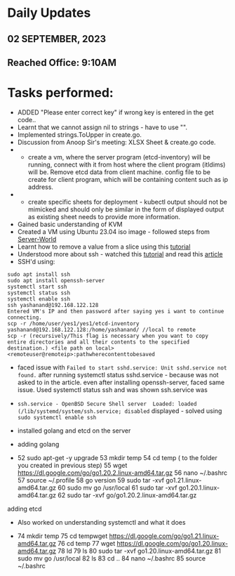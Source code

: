 # Daily Updates
## 02 SEPTEMBER, 2023
## Reached Office: 9:10AM

# Tasks performed:
- ADDED "Please enter correct key" if wrong key is entered in the get code..
- Learnt that we cannot assign nil to strings - have to use "".
- Implemented strings.ToUpper in create.go.
- Discussion from Anoop Sir's meeting: XLSX Sheet & create.go code.
- - create a vm, where the server program (etcd-inventory) will be running, connect with it from host where the client program (itldims) will be. Remove etcd data from client machine. config file to be create for client program, which will be containing content such as ip address. 
- - create specific sheets for deployment - kubectl output should not be mimicked and should only be similar in the form of displayed output as existing sheet needs to provide more information.
- Gained basic understanding of KVM
- Created a VM using Ubuntu 23.04 iso image - followed steps from [Server-World](https://www.server-world.info/en/note?os=Ubuntu_23.04&p=kvm&f=1)
- Learnt how to remove a value from a slice using this [tutorial](https://www.youtube.com/watch?v=931nR5TGCAk&list=PLRAV69dS1uWQGDQoBYMZWKjzuhCaOnBpa&index=15&pp=iAQB)
- Understood more about ssh - watched this [tutorial](https://www.youtube.com/watch?v=qWKK_PNHnnA&pp=ygULd2hhdCBpcyBzc2g%3D) and read this [article](https://fostips.com/enable-ssh-ubuntu-21-04/)
- SSH'd using:
```
sudo apt install ssh
sudo apt install openssh-server
systemctl start ssh
systemctl status ssh
systemctl enable ssh
ssh yashanand@192.168.122.128
Entered VM's IP and then password after saying yes i want to continue connecting.
scp -r /home/user/yes1/yes1/etcd-inventory yashanand@192.168.122.128:/home/yashanand/ //local to remote
scp -r (recursively/This flag is necessary when you want to copy entire directories and all their contents to the specified destination.) <file path on local> <remoteuser@remoteip>:pathwherecontenttobesaved
```
- faced issue with `Failed to start sshd.service: Unit sshd.service not found.` after running systemctl status sshd.service - because was not asked to in the article. even after installing openssh-server, faced same issue. Used systemctl status ssh and was shown ssh.service was
- `ssh.service - OpenBSD Secure Shell server  Loaded: loaded (/lib/systemd/system/ssh.service; disabled` displayed - solved using `sudo systemctl enable ssh`

- installed golang and etcd on the server
- adding golang
-   52  sudo apt-get -y upgrade
   53  mkdir temp
   54  cd temp ( to the folder you created in previous step)
   55  wget https://dl.google.com/go/go1.20.2.linux-amd64.tar.gz
   56  nano ~/.bashrc
   57  source ~/.profile
   58  go version
   59  sudo tar -xvf go1.21.linux-amd64.tar.gz
   60  sudo mv go /usr/local
   61  sudo tar -xvf go1.20.1.linux-amd64.tar.gz
   62  sudo tar -xvf go/go1.20.2.linux-amd64.tar.gz


  adding etcd
- Also worked on understanding systemctl and what it does

-   74  mkdir temp
   75  cd tempwget https://dl.google.com/go/go1.21.linux-amd64.tar.gz
   76  cd temp
   77  wget https://dl.google.com/go/go1.20.linux-amd64.tar.gz
   78  ld
   79  ls
   80  sudo tar -xvf go1.20.linux-amd64.tar.gz
   81  sudo mv go /usr/local
   82  ls
   83  cd ..
   84  nano ~/.bashrc
   85  source ~/.bashrc



